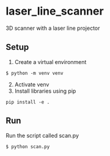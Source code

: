 # laser_line_scanner
3D scanner with a laser line projector

## Setup

1. Create a virtual environment
```
$ python -m venv venv
```
2. Activate venv
3. Install libraries using pip
```
pip install -e .
```

## Run

Run the script called scan.py
```
$ python scan.py
```
